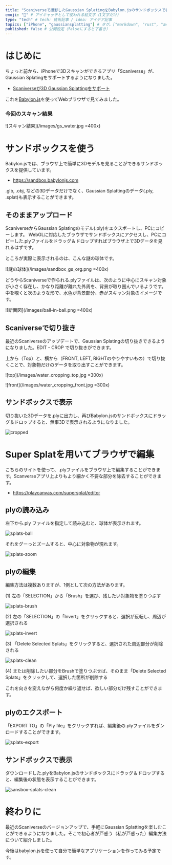```yaml
---
title: "Scaniverseで撮影したGaussian SplatingをBabylon.jsのサンドボックスで表示させるまで" # 記事のタイトル
emoji: "🥽" # アイキャッチとして使われる絵文字（1文字だけ）
type: "tech" # tech: 技術記事 / idea: アイデア記事
topics: ["iPhone", "gaussiansplatting"] # タグ。["markdown", "rust", "aws"]のように指定する
published: false # 公開設定（falseにすると下書き）
---
```


# はじめに

ちょっと前から、iPhoneで3Dスキャンができるアプリ「Scaniverse」が、Gaussian Splatingをサポートするようになりました。

- [Scaniverseが3D Gaussian Splattingをサポート](https://nianticlabs.com/news/scsniverse-3dgaussian?hl=ja)

これを[Babylon.js](https://www.babylonjs.com)を使ってWebブラウザで見てみました。

### 今回のスキャン結果

![スキャン結果](/images/gs_water.jpg =400x)


# サンドボックスを使う

Babylon.jsでは、ブラウザ上で簡単に3Dモデルを見ることができるサンドボックスを提供しています。

- https://sandbox.babylonjs.com

.glb, .obj, などの3Dデータだけでなく、Gaussian Splattingのデータ(.ply, .splat)も表示することができます。


## そのままアップロード

ScaniverseからGaussian Splatingのモデル(.ply)をエクスポートし、PCにコピーします。
WebGLに対応したブラウザでサンドボックスにアクセスし、PCにコピーした.plyファイルをドラッグ＆ドロップすればブラウザ上で3Dデータを見れるはずです。

ところが実際に表示されるのは、こんな謎の球体です。


![謎の球体](/images/sandbox_gs_org.png =400x)

どうやらScaniverseで作られる.plyファイルは、次のように中心にスキャン対象が小さく存在し、かなり距離が離れた外周を、背景が取り囲んでいるようです。中を覗くと次のような形で、水色が背景部分、赤がスキャン対象のイメージです。

![断面図](/images/ball-in-ball.png =400x)


## Scaniverseで切り抜き

最近のScaniverseのアップデートで、Gaussian Splatingの切り抜きできるようになりました。EDIT - CROP で切り抜きができます。

上から（Top）と、横から（FRONT, LEFT, RIGHTのやりやすいもの）で切り抜くことで、対象物だけのデータを取り出すことができます。

![top](/images/water_cropping_top.jpg =300x)

![front](/images/water_cropping_front.jpg =300x)


## サンドボックスで表示

切り抜いた3Dデータを.plyに出力し、再びBabylon.jsのサンドボックスにドラッグ＆ドロップすると、無事3Dで表示されるようになりました。

![cropped](/images/sandbox_gs_cropcrop.png)


# Super Splatを用いてブラウザで編集

こちらのサイトを使って、.plyファイルをブラウザ上で編集することができます。Scanverseアプリ上よりもより細かく不要な部分を除去することができます。

- https://playcanvas.com/supersplat/editor

## plyの読み込み

左下から.ply ファイルを指定して読み込むと、球体が表示されます。

![splats-ball](/images/supersplat_ball.png)

それをグーっとズームすると、中心に対象物が現れます。

![splats-zoom](/images/supersplat_zoom.jpg)

## plyの編集

編集方法は複数ありますが、1例として次の方法があります。

(1) 左の「SELECTION」から「Brush」を選び、残したい対象物を塗りつぶす

  ![splats-brush](/images/supersplat_brush.png)

(2) 左の「SELECTION」の「Invert」をクリックすると、選択が反転し、周辺が選択される

  ![splats-invert](/images/supersplat_invert.png)


(3) 「Delete Selected Splats」をクリックすると、選択された周辺部分が削除される

  ![splats-clean](/images/supersplat_deleted.png)

(4) または削除したい部分をBrushで塗りつぶせば、そのまま「Delete Selected Splats」をクリックして、選択した箇所が削除する

これを向きを変えながら何度か繰り返せば、欲しい部分だけ残すことができます。

## plyのエクスポート

「EXPORT TO」の「Ply file」をクリックすれば、編集後の.plyファイルをダンロードすることができます。

![splats-export](/images/supersplat_export.jpg)

## サンドボックスで表示

ダウンロードした.plyをBabylon.jsのサンドボックスにドラッグ＆ドロップすると、編集後の状態を表示することができます。

![sansbox-splats-clean](/images/sansbox_after_supersplat.png)

# 終わりに

最近のScaniverseのバージョンアップで、手軽にGaussian Splattingを楽しむことができるようになりました。そこで初心者が戸惑う（私が戸惑った）編集方法について紹介しました。

今後はbabylon.jsを使って自分で簡単なアプリケーションを作ってみる予定です。

